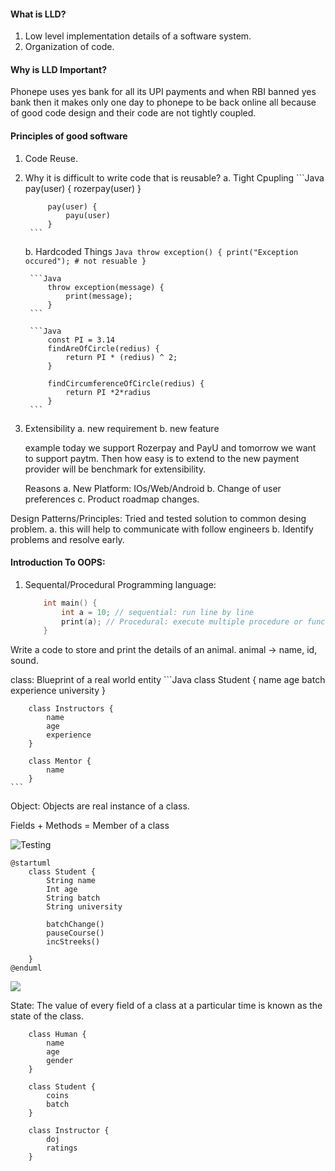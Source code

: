 #### What is  LLD?

1. Low level implementation details of a software system.
2. Organization of code.

#### Why is LLD Important?

Phonepe uses yes bank for all its UPI payments and when RBI banned yes bank then it makes only one day to phonepe to be back online all because of good code design and their code are not tightly coupled.

#### Principles of good software

1. Code Reuse.
2. Why it is difficult to write code that is reusable?
    a. Tight Cpupling
        ```Java
            pay(user) {
                rozerpay(user)
            }

            pay(user) {
                payu(user)
            }
        ```
    b. Hardcoded Things
        ```Java
            throw exception() {
                print("Exception occured"); # not resuable
            }
        ```

        ```Java
            throw exception(message) {
                print(message);
            }
        ```

        ```Java
            const PI = 3.14
            findAreOfCircle(redius) {
                return PI * (redius) ^ 2;
            }

            findCircumferenceOfCircle(redius) {
                return PI *2*radius
            }
        ```
3. Extensibility
    a. new requirement
    b. new feature

    example today we support Rozerpay and PayU and tomorrow we want to support paytm. Then how easy is to extend to the new payment provider will be benchmark for extensibility.

    Reasons
        a. New Platform: IOs/Web/Android
        b. Change of user preferences
        c. Product roadmap changes.

Design Patterns/Principles: Tried and tested solution to common desing problem.
    a. this will help to communicate with follow engineers
    b. Identify problems and resolve early.

#### Introduction To OOPS:

1. Sequental/Procedural Programming language:
    ```c++
        int main() {
            int a = 10; // sequential: run line by line
            print(a); // Procedural: execute multiple procedure or function.
        }
    ```

Write a code to store and print the details of an animal.
    animal -> name, id, sound.

class: Blueprint of a real world entity
    ```Java
        class Student {
            name
            age
            batch
            experience
            university
        }

        class Instructors {
            name
            age
            experience
        }

        class Mentor {
            name
        }
    ```

Object: Objects are real instance of a class.

Fields + Methods = Member of a class

![Testing](http://www.plantuml.com/plantuml/proxy?cache=no&src=https://raw.github.com/plantuml/plantuml-server/master/src/main/webapp/resource/test2diagrams.txt)

```plantuml:diagram1
@startuml
    class Student {
        String name
        Int age
        String batch
        String university

        batchChange()
        pauseCourse()
        incStreeks()

    }
@enduml
```

![](./diagram1.svg)

State: The value of every field of a class at a particular time is known as the state of the class.

```puml
    class Human {
        name
        age
        gender
    }

    class Student { 
        coins
        batch
    }

    class Instructor {
        doj
        ratings
    }
```
